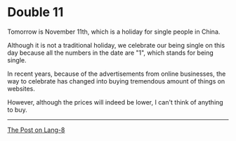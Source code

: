 # Double 11

Tomorrow is November 11th, which is a holiday for single people in China.

Although it is not a traditional holiday, we celebrate our being single on this day because all the numbers in the date are "1", which stands for being single.

In recent years, because of the advertisements from online businesses, the way to celebrate has changed into buying tremendous amount of things on websites.

However, although the prices will indeed be lower, I can't think of anything to buy.

---

[The Post on Lang-8](http://lang-8.com/1358180/journals/164905606358672374025116030710003303470)
